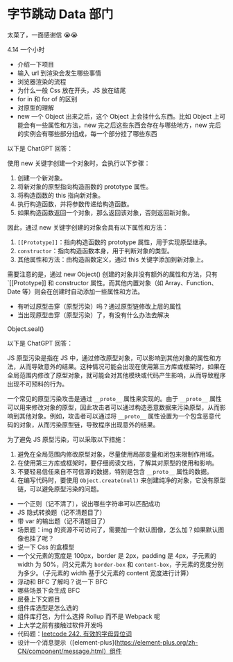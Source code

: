 # 字节跳动 Data 部门

太菜了，一面感谢信 😭😭

4.14 一个小时

- 介绍一下项目
- 输入 url 到渲染会发生哪些事情
- 浏览器渲染的流程
- 为什么一般 Css 放在开头，JS 放在结尾
- for in 和 for of 的区别
- 对原型的理解
- new 一个 Object 出来之后，这个 Object 上会挂什么东西。比如 Object 上可能会有一些属性和方法，new 完之后这些东西会存在与哪些地方，new 完后的实例会有哪些部分组成，每一个部分挂了哪些东西

以下是 ChatGPT 回答：

使用 new 关键字创建一个对象时，会执行以下步骤：

1. 创建一个新对象。
2. 将新对象的原型指向构造函数的 prototype 属性。
3. 将构造函数的 this 指向新对象。
4. 执行构造函数，并将参数传递给构造函数。
5. 如果构造函数返回一个对象，那么返回该对象，否则返回新对象。

因此，通过 new 关键字创建的对象会具有以下属性和方法：

1. `[[Prototype]]`：指向构造函数的 prototype 属性，用于实现原型继承。
2. `constructor`：指向构造函数本身，用于判断对象的类型。
3. 其他属性和方法：由构造函数定义，通过 this 关键字添加到新对象上。

需要注意的是，通过 new Object() 创建的对象并没有额外的属性和方法，只有 `[[Prototype]] 和 constructor 属性。而其他内置对象（如 Array、Function、Date 等）则会在创建时自动添加一些属性和方法。

- 有听过原型击穿（原型污染）吗？通过原型链修改上层的属性
- 当出现原型击穿（原型污染）了，有没有什么办法去解决

Object.seal()

以下是 ChatGPT 回答：

JS 原型污染是指在 JS 中，通过修改原型对象，可以影响到其他对象的属性和方法，从而导致意外的结果。这种情况可能会出现在使用第三方库或框架时，如果在全局范围内修改了原型对象，就可能会对其他模块或代码产生影响，从而导致程序出现不可预料的行为。

一个常见的原型污染攻击是通过 `__proto__` 属性来实现的。由于 `__proto__` 属性可以用来修改对象的原型，因此攻击者可以通过构造恶意数据来污染原型，从而影响到其他对象。例如，攻击者可以通过将 `__proto__` 属性设置为一个包含恶意代码的对象，从而污染原型链，导致程序出现意外的结果。

为了避免 JS 原型污染，可以采取以下措施：

1. 避免在全局范围内修改原型对象，尽量使用局部变量和闭包来限制作用域。
2. 在使用第三方库或框架时，要仔细阅读文档，了解其对原型的使用和影响。
3. 不要轻易信任来自不可信源的数据，特别是包含 `__proto__` 属性的数据。
4. 在编写代码时，要使用 `Object.create(null)` 来创建纯净的对象，它没有原型链，可以避免原型污染的问题。

- 一个正则（记不清了），说出哪些字符串可以匹配成功
- JS 隐式转换题（记不清题目了）
- 带 var 的输出题（记不清题目了）
- 场景题：img 的资源不可访问了，需要加一个默认图像，怎么加？如果默认图像也挂了呢？
- 说一下 Css 的盒模型
- 一个父元素的宽度是 100px，border 是 2px，padding 是 4px，子元素的 width 为 50%，问父元素为 `border-box` 和 `content-box`，子元素的宽度分别为多少。（子元素的 width 基于父元素的 content 宽度进行计算）
- 浮动和 BFC 了解吗？说一下 BFC
- 哪些场景下会生成 BFC
- 层叠上下文题目
- 组件库选型是怎么选的
- 组件库打包，为什么选择 Rollup 而不是 Webpack 呢
- 上大学之前有接触过软件开发吗
- 代码题：[leetcode 242. 有效的字母异位词](https://leetcode.cn/problems/valid-anagram/)
- 设计一个消息提示（[element-plus](https://element-plus.org/zh-CN/component/message.html）组件

